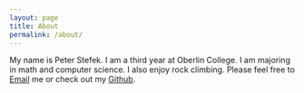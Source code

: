 ```yaml
---
layout: page
title: About
permalink: /about/
---
```


My name is Peter Stefek. I am a third year at Oberlin College. I am majoring in math and computer science. I also enjoy rock climbing. Please feel free to <a href="mailto:pstefek@oberlin.edu">Email</a> me or check out my <a href="https://github.com/Mr4k">Github</a>.



